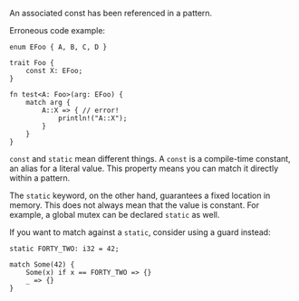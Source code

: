 An associated const has been referenced in a pattern.

Erroneous code example:

```compile_fail,E0158
enum EFoo { A, B, C, D }

trait Foo {
    const X: EFoo;
}

fn test<A: Foo>(arg: EFoo) {
    match arg {
        A::X => { // error!
            println!("A::X");
        }
    }
}
```

`const` and `static` mean different things. A `const` is a compile-time
constant, an alias for a literal value. This property means you can match it
directly within a pattern.

The `static` keyword, on the other hand, guarantees a fixed location in memory.
This does not always mean that the value is constant. For example, a global
mutex can be declared `static` as well.

If you want to match against a `static`, consider using a guard instead:

```
static FORTY_TWO: i32 = 42;

match Some(42) {
    Some(x) if x == FORTY_TWO => {}
    _ => {}
}
```
